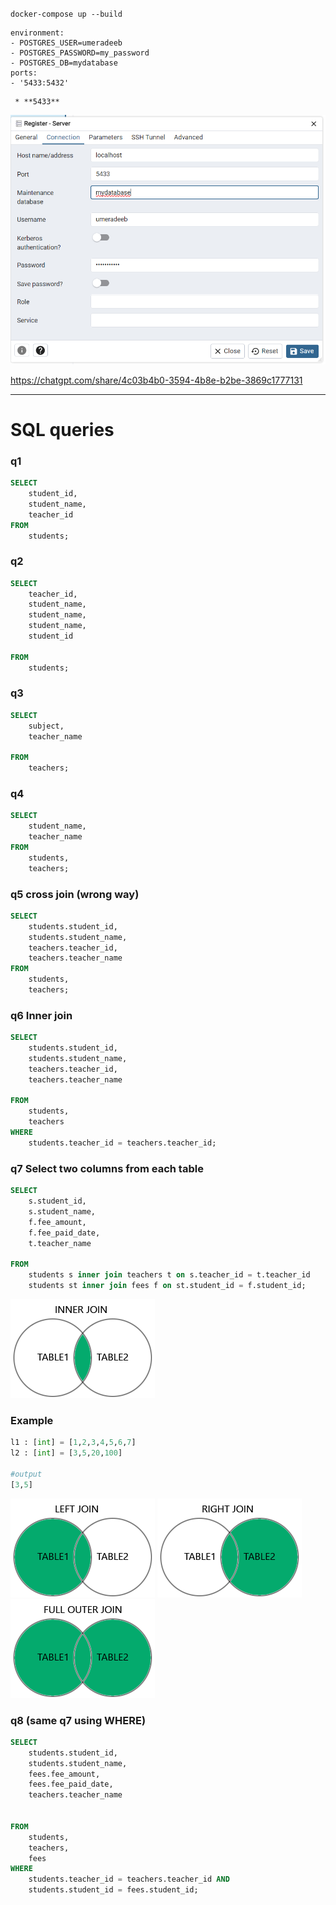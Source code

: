 `docker-compose up --build`
```
environment:                  
- POSTGRES_USER=umeradeeb
- POSTGRES_PASSWORD=my_password
- POSTGRES_DB=mydatabase
ports:
- '5433:5432' 
```
     * **5433**


![alt text](image-1.png)

https://chatgpt.com/share/4c03b4b0-3594-4b8e-b2be-3869c1777131


----------------
# SQL queries


### q1
```sql
SELECT
	student_id,
	student_name,
	teacher_id
FROM 
    students;
```
### q2
```sql
SELECT
	teacher_id,
	student_name,
	student_name,
	student_name,
	student_id
	
FROM 
    students;
```

### q3
```sql
SELECT
	subject,
	teacher_name
	
FROM 
	teachers;
```

### q4
```sql
SELECT
	student_name,
	teacher_name
FROM
	students,
	teachers;
```

### q5 cross join (wrong way)
```sql
SELECT
	students.student_id,
	students.student_name,
	teachers.teacher_id,
	teachers.teacher_name
FROM
	students,
	teachers;
```

### q6 Inner join
```sql
SELECT
	students.student_id,
	students.student_name,
	teachers.teacher_id,
	teachers.teacher_name
	
FROM 
	students,
	teachers
WHERE
	students.teacher_id = teachers.teacher_id;
```

### q7 Select two columns from each table
```sql
SELECT
	s.student_id,
    s.student_name,
    f.fee_amount,
    f.fee_paid_date,
    t.teacher_name
	
FROM 
	students s inner join teachers t on s.teacher_id = t.teacher_id
    students st inner join fees f on st.student_id = f.student_id;
```

![alt text](image-2.png)
### Example
```python
l1 : [int] = [1,2,3,4,5,6,7]
l2 : [int] = [3,5,20,100]

#output
[3,5]
```
![alt text](image-3.png)
![alt text](image-4.png)
![alt text](image-5.png)

### q8 (same q7 using WHERE)
```sql
SELECT
	students.student_id,
	students.student_name,
	fees.fee_amount,
	fees.fee_paid_date,
	teachers.teacher_name
	
	
FROM 
	students,
	teachers,
	fees
WHERE
	students.teacher_id = teachers.teacher_id AND 
	students.student_id = fees.student_id;
```